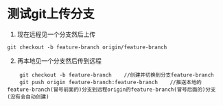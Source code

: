 # 测试git上传分支
1. 现在远程见一个分支然后上传
```
git checkout -b feature-branch origin/feature-branch  
```
2. 再本地见一个分支然后传到远程
```
    git checkout -b feature-branch    //创建并切换到分支feature-branch  
    git push origin feature-branch:feature-branch    //推送本地的feature-branch(冒号前面的)分支到远程origin的feature-branch(冒号后面的)分支(没有会自动创建)
```